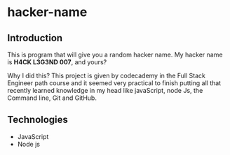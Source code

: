 # hacker-name

## Introduction

This is program that will give you a random hacker name. My hacker name is **H4CK L3G3ND 007**, and yours?

Why I did this? This project is given by codecademy in the Full Stack Engineer path course and it seemed very practical to finish putting all that recently learned knowledge in my head like javaScript, node Js, the Command line, Git and GitHub.

## Technologies

* JavaScript
* Node js



